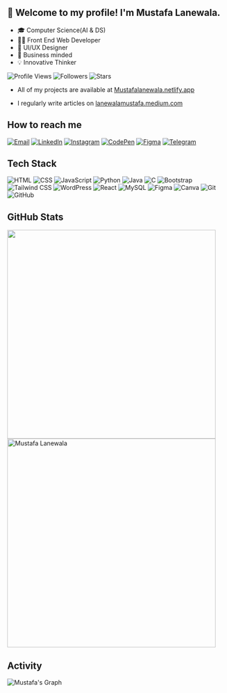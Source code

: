 ## 👋 Welcome to my profile! I'm Mustafa Lanewala.

- 🎓 Computer Science(AI & DS)
- 👨‍💻 Front End Web Developer
- 🎨 UI/UX Designer
- 💼 Business minded
- 💡 Innovative Thinker

![Profile Views](https://komarev.com/ghpvc/?username=Mustafalanewala&style=flat-square&color=blue&logo=views&logoColor=white)
![Followers](https://img.shields.io/github/followers/Mustafalanewala?style=flat-square&color=blue&logo=&logoColor=white)
![Stars](https://img.shields.io/github/stars/Mustafalanewala?style=flat-square&color=blue&logo=&logoColor=white)

- All of my projects are available at
    [Mustafalanewala.netlify.app](https://mustafalanewala.netlify.app/)

- I regularly write articles on
    [lanewalamustafa.medium.com](https://lanewalamustafa.medium.com/)


## How to reach me

[![Email](https://img.shields.io/badge/-Email-000?&logo=gmail&style=for-the-badge)](mailto:https.mustafalanewala@gmail.com)
[![LinkedIn](https://img.shields.io/badge/-LinkedIn-000?&logo=linkedin&style=for-the-badge)](https://www.linkedin.com/in/mustafa-lanewala-m2004/)
[![Instagram](https://img.shields.io/badge/-Instagram-000?&logo=instagram&style=for-the-badge)](https://www.instagram.com/mustafa.lanewala/)
[![CodePen](https://img.shields.io/badge/-CodePen-000?&logo=codepen&style=for-the-badge)](https://codepen.io/Mustafa-lanewala/)
[![Figma](https://img.shields.io/badge/-Figma-000?&logo=figma&style=for-the-badge)](https://www.figma.com/mustafalanewala/)
[![Telegram](https://img.shields.io/badge/-Telegram-000?&logo=telegram&style=for-the-badge)](https://t.me/#/)


## Tech Stack

![HTML](https://img.shields.io/badge/-HTML-000?&logo=html5&style=for-the-badge)
![CSS](https://img.shields.io/badge/-CSS-000?&logo=css3&style=for-the-badge)
![JavaScript](https://img.shields.io/badge/-JavaScript-000?&logo=javascript&style=for-the-badge)
![Python](https://img.shields.io/badge/-Python-000?&logo=python&style=for-the-badge)
![Java](https://img.shields.io/badge/-Java-000?&logo=java&style=for-the-badge)
![C](https://img.shields.io/badge/-C-000?&logo=c&style=for-the-badge)
![Bootstrap](https://img.shields.io/badge/-Bootstrap-000?&logo=bootstrap&style=for-the-badge)
![Tailwind CSS](https://img.shields.io/badge/-Tailwind_CSS-000?&logo=tailwind-css&style=for-the-badge)
![WordPress](https://img.shields.io/badge/-WordPress-000?&logo=wordpress&style=for-the-badge)
![React](https://img.shields.io/badge/-React-000?&logo=react&style=for-the-badge)
![MySQL](https://img.shields.io/badge/-MySQL-000?&logo=mysql&style=for-the-badge)
![Figma](https://img.shields.io/badge/-Figma-000?&logo=figma&style=for-the-badge)
![Canva](https://img.shields.io/badge/-Canva-000?&logo=canva&style=for-the-badge)
![Git](https://img.shields.io/badge/-Git-000?&logo=git&style=for-the-badge)
![GitHub](https://img.shields.io/badge/-GitHub-000?&logo=github&style=for-the-badge)


## GitHub Stats

  <img src="https://github-readme-stats-sigma-five.vercel.app/api?username=Mustafalanewala&show_icons=true&theme=tokyonight&count_private=true" width="480" />
  <img src="https://github-readme-stats-sigma-five.vercel.app/api/top-langs/?username=Mustafalanewala&hide=TeX,OpenEdge%20ABL&layout=compact&show_icons=true&theme=tokyonight&count_private=true" alt="Mustafa Lanewala" width="480"/>


## Activity

![Mustafa's Graph](https://github-readme-activity-graph.vercel.app/graph?username=Mustafalanewala&custom_title=Mustafa's%20GitHub%20Activity%20Graph&bg_color=1a1b27&color=00ffd2&line=00ffd2&point=00ffd2&area_color=FFFFFF&title_color=FFFFFF&area=true)
